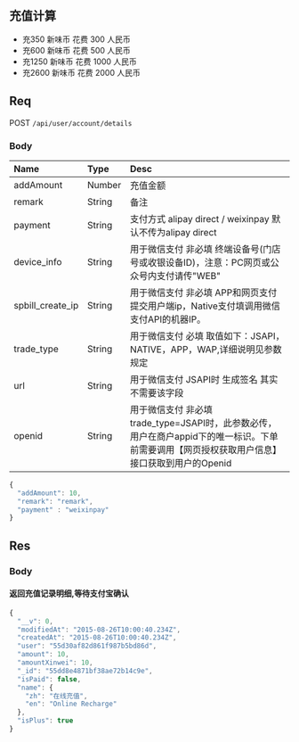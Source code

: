 ## 充值计算
+ 充350 新味币 花费 300 人民币
+ 充600 新味币 花费 500 人民币
+ 充1250 新味币 花费 1000 人民币
+ 充2600 新味币 花费 2000 人民币

## Req

POST `/api/user/account/details`

### Body

| Name       | Type   | Desc     |
|:-------    |:-------|:-------  |
| addAmount  | Number | 充值金额  |
| remark     | String | 备注     |
| payment    | String | 支付方式 alipay direct / weixinpay  默认不传为alipay direct  |
| device_info      | String   | 用于微信支付 非必填 终端设备号(门店号或收银设备ID)，注意：PC网页或公众号内支付请传"WEB"                         |
| spbill_create_ip | String   | 用于微信支付 非必填 APP和网页支付提交用户端ip，Native支付填调用微信支付API的机器IP。                        |
| trade_type       | String   | 用于微信支付 必填 取值如下：JSAPI，NATIVE，APP，WAP,详细说明见参数规定                          |
| url              | String   | 用于微信支付 JSAPI时  生成签名  其实不需要该字段                          |
| openid           | String   | 用于微信支付 非必填 trade_type=JSAPI时，此参数必传，用户在商户appid下的唯一标识。下单前需要调用【网页授权获取用户信息】接口获取到用户的Openid                       |



```js
{
  "addAmount": 10,
  "remark": "remark",
  "payment" : "weixinpay"
}
```

## Res
### Body

#### 返回充值记录明细,等待支付宝确认

```js
{
  "__v": 0,
  "modifiedAt": "2015-08-26T10:00:40.234Z",
  "createdAt": "2015-08-26T10:00:40.234Z",
  "user": "55d30af82d861f987b5bd86d",
  "amount": 10,
  "amountXinwei": 10,
  "_id": "55dd8e4871bf38ae72b14c9e",
  "isPaid": false,
  "name": {
    "zh": "在线充值",
    "en": "Online Recharge"
  },
  "isPlus": true
}
```
